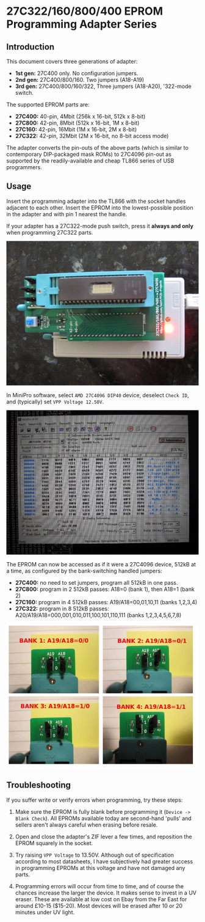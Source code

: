 # 27C322/160/800/400 EPROM Programming Adapter Series

## Introduction

This document covers three generations of adapter:
- **1st gen:** 27C400 only. No configuration jumpers.
- **2nd gen:** 27C400/800/160. Two jumpers (A18-A19)
- **3rd gen:** 27C400/800/160/322, Three jumpers (A18-A20), '322-mode switch.

The supported EPROM parts are:
- **27C400:** 40-pin, 4Mbit (256k x 16-bit, 512k x 8-bit)
- **27C800:** 42-pin, 8Mbit (512k x 16-bit, 1M x 8-bit)
- **27C160:** 42-pin, 16Mbit (1M x 16-bit, 2M x 8-bit)
- **27C322:** 42-pin, 32Mbit (2M x 16-bit, no 8-bit access mode)

The adapter converts the pin-outs of the above parts (which is similar
to contemporary DIP-packaged mask ROMs) to 27C4096 pin-out as
supported by the readily-available and cheap TL866 series of USB
programmers.

## Usage

Insert the programming adapter into the TL866 with the socket
handles adjacent to each other. Insert the EPROM into the
lowest-possible position in the adapter and with pin 1 nearest the
handle.

If your adapter has a 27C322-mode push switch, press it **always and
only** when programming 27C322 parts.

![Adapter when in use](assets/adapter_in_use.jpg)

In MiniPro software, select `AMD 27C4096 DIP40` device, deselect
`Check ID`, and (typically) set `VPP Voltage 12.50V`.

![MiniPro Software Configuration](assets/minipro.jpg)

The EPROM can now be accessed as if it were a 27C4096 device, 512kB at
a time, as configured by the bank-switching handled jumpers:
- **27C400:** no need to set jumpers, program all 512kB in one pass.
- **27C800:** program in 2 512kB passes: A18=0 (bank 1), then A18=1 (bank 2)
- **27C160:** program in 4 512kB passes: A19/A18=00,01,10,11 (banks 1,2,3,4)
- **27C322:** program in 8 512kB passes: A20/A19/A18=000,001,010,011,100,101,110,111 (banks 1,2,3,4,5,6,7,8)

![Jumper configuration](assets/jumpers.jpg)

## Troubleshooting

If you suffer write or verify errors when programming, try these steps:

1. Make sure the EPROM is fully blank before programming it (`Device
-> Blank Check`). All EPROMs available today are second-hand 'pulls'
and sellers aren't always careful when erasing before resale.

2. Open and close the adapter's ZIF lever a few times, and reposition
the EPROM squarely in the socket.

3. Try raising `VPP Voltage` to 13.50V. Although out of specification
according to most datasheets, I have subjectively had greater success
in programming EPROMs at this voltage and have not damaged any
parts.

4. Programming errors will occur from time to time, and of course the
chances increase the larger the device. It makes sense to invest in a
UV eraser. These are available at low cost on Ebay from the Far East
for around £10-15 ($15-20). Most devices will be erased after 10 or 20
minutes under UV light.
